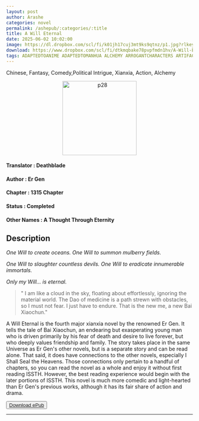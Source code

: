 ```yaml
---
layout: post
author: Arashe
categories: novel
permalink: /ashepub/:categories/:title
title: A Will Eternal
date: 2025-06-02 10:02:00
image: https://dl.dropbox.com/scl/fi/k01jh17cuj3mt9ks9qtnz/p1.jpg?rlkey=ejf9qjdlb9ty3p9xvx7nzhgj4&dl=0
download: https://www.dropbox.com/scl/fi/dtkmqbake78pvpfmdn1hv/A-Will-Eternal-Er-Gen.epub?dl=1
tags: ADAPTEDTOANIME ADAPTEDTOMANHUA ALCHEMY ARROGANTCHARACTERS ARTIFACTCRAFTING ARTIFACTS BEASTCOMPANIONS BEAUTIFULFEMALELEAD BODYTEMPERING CAUTIOUSPROTAGONIST CHARMINGPROTAGONIST CLEVERPROTAGONIST COWARDLYPROTAGONIST CULTIVATION DAOCOMPANION DAOCOMPREHENSION ENEMIESBECOMEALLIES ENEMIESBECOMELOVERS FAMOUSPROTAGONIST FASTCULTIVATION FRIENDSHIP HARD-WORKINGPROTAGONIST IMMORTALS LATEROMANCE LONGSEPARATIONS LUCKYPROTAGONIST MAGICFORMATIONS MALEPROTAGONIST MISUNDERSTANDINGS MONEYGRUBBER MONSTERS NARCISSISTICPROTAGONIST PILLCONCOCTING POLITICS POLYGAMY PROTAGONISTWITHMULTIPLEBODIES REVERSER*PE SHAMELESSPROTAGONIST SWORDANDMAGIC TRICKSTER UNDERESTIMATEDPROTAGONIST WARS WEAKTOSTRONG
---
```

Chinese, Fantasy, Comedy,Political Intrigue, Xianxia, Action, Alchemy

<p align="center">
<img src="{{ page.image }}" alt="p28" width="200" />
</p>

#### Translator   : Deathblade

#### Author  : Er Gen

#### Chapter : 1315 Chapter

#### Status  : Completed

#### Other Names    : A Thought Through Eternity

## Description

*One Will to create oceans. One Will to summon mulberry fields.*

*One Will to slaughter countless devils. One Will to eradicate innumerable immortals.*

*Only my Will… is eternal.*

> " I am like a cloud in the sky, floating about effortlessly, ignoring the material world. The Dao of medicine is a path strewn with obstacles, so I must not fear. I just have to endure. That is the new me, a new Bai Xiaochun."

A Will Eternal is the fourth major xianxia novel by the renowned Er Gen. It tells the tale of Bai Xiaochun, an endearing but exasperating young man who is driven primarily by his fear of death and desire to live forever, but who deeply values friendship and family. The story takes place in the same Universe as Er Gen's other novels, but is a separate story and can be read alone. That said, it does have connections to the other novels, especially I Shall Seal the Heavens. Those connections only pertain to a handful of chapters, so you can read the novel as a whole and enjoy it without first reading ISSTH. However, the best reading experience would begin with the later portions of ISSTH. This novel is much more comedic and light-hearted than Er Gen's previous works, although it has its fair share of action and drama. 

<button>
    <a href="{{ page.download }}" download>Download ePub</a>
</button>

* * *
